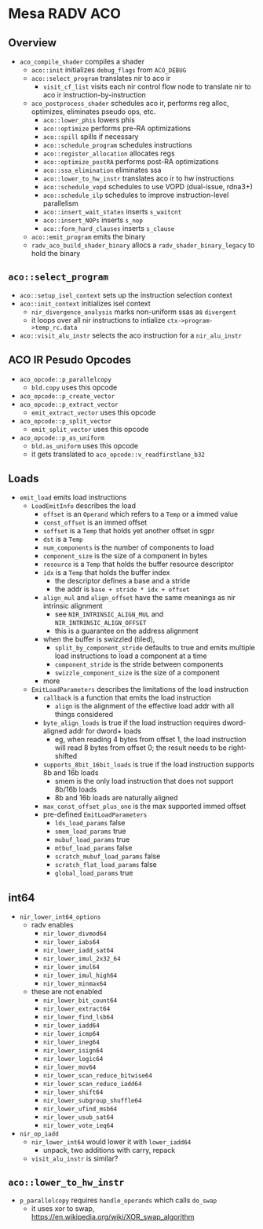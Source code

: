 Mesa RADV ACO
=============

## Overview

- `aco_compile_shader` compiles a shader
  - `aco::init` initializes `debug_flags` from `ACO_DEBUG`
  - `aco::select_program` translates nir to aco ir
    - `visit_cf_list` visits each nir control flow node to translate nir to
      aco ir instruction-by-instruction
  - `aco_postprocess_shader` schedules aco ir, performs reg alloc, optimizes,
    eliminates pseudo ops, etc.
    - `aco::lower_phis` lowers phis
    - `aco::optimize` performs pre-RA optimizations
    - `aco::spill` spills if necessary
    - `aco::schedule_program` schedules instructions
    - `aco::register_allocation` allocates regs
    - `aco::optimize_postRA` performs post-RA optimizations
    - `aco::ssa_elimination` eliminates ssa
    - `aco::lower_to_hw_instr` translates aco ir to hw instructions
    - `aco::schedule_vopd` schedules to use VOPD (dual-issue,
      rdna3+)
    - `aco::schedule_ilp` schedules to improve instruction-level parallelism
    - `aco::insert_wait_states` inserts `s_waitcnt`
    - `aco::insert_NOPs` inserts `s_nop`
    - `aco::form_hard_clauses` inserts `s_clause`
  - `aco::emit_program` emits the binary
  - `radv_aco_build_shader_binary` allocs a `radv_shader_binary_legacy` to
    hold the binary

## `aco::select_program`

- `aco::setup_isel_context` sets up the instruction selection context
- `aco::init_context` initializes isel context
  - `nir_divergence_analysis` marks non-uniform ssas as `divergent`
  - it loops over all nir instructions to intialize
    `ctx->program->temp_rc.data`
- `aco::visit_alu_instr` selects the aco instruction for a `nir_alu_instr`

## ACO IR Pesudo Opcodes

- `aco_opcode::p_parallelcopy`
  - `bld.copy` uses this opcode
- `aco_opcode::p_create_vector`
- `aco_opcode::p_extract_vector`
  - `emit_extract_vector` uses this opcode
- `aco_opcode::p_split_vector`
  - `emit_split_vector` uses this opcode
- `aco_opcode::p_as_uniform`
  - `bld.as_uniform` uses this opcode
  - it gets translated to `aco_opcode::v_readfirstlane_b32`

## Loads

- `emit_load` emits load instructions
  - `LoadEmitInfo` describes the load
    - `offset` is an `Operand` which refers to a `Temp` or a immed value
    - `const_offset` is an immed offset
    - `soffset` is a `Temp` that holds yet another offset in sgpr
    - `dst` is a `Temp`
    - `num_components` is the number of components to load
    - `component_size` is the size of a component in bytes
    - `resource` is a `Temp` that holds the buffer resource descriptor
    - `idx` is a `Temp` that holds the buffer index
      - the descriptor defines a base and a stride
      - the addr is `base + stride * idx + offset`
    - `align_mul` and `align_offset` have the same meanings as nir intrinsic
      alignment
      - see `NIR_INTRINSIC_ALIGN_MUL` and `NIR_INTRINSIC_ALIGN_OFFSET`
      - this is a guarantee on the address alignment
    - when the buffer is swizzled (tiled),
      - `split_by_component_stride` defaults to true and emits multiple load
        instructions to load a component at a time
      - `component_stride` is the stride between components
      - `swizzle_component_size` is the size of a component
    - more
  - `EmitLoadParameters` describes the limitations of the load instruction
    - `callback` is a function that emits the load instruction
      - `align` is the alignment of the effective load addr with all things
        considered
    - `byte_align_loads` is true if the load instruction requires
      dword-aligned addr for dword+ loads
      - eg, when reading 4 bytes from offset 1, the load instruction will read
        8 bytes from offset 0; the result needs to be right-shifted
    - `supports_8bit_16bit_loads` is true if the load instruction supports 8b
      and 16b loads
      - smem is the only load instruction that does not support 8b/16b loads
      - 8b and 16b loads are naturally aligned
    - `max_const_offset_plus_one` is the max supported immed offset
    - pre-defined `EmitLoadParameters`
      - `lds_load_params` false
      - `smem_load_params` true
      - `mubuf_load_params` true
      - `mtbuf_load_params` false
      - `scratch_mubuf_load_params` false
      - `scratch_flat_load_params` false
      - `global_load_params` true

## int64

- `nir_lower_int64_options`
  - radv enables
    - `nir_lower_divmod64`
    - `nir_lower_iabs64`
    - `nir_lower_iadd_sat64`
    - `nir_lower_imul_2x32_64`
    - `nir_lower_imul64`
    - `nir_lower_imul_high64`
    - `nir_lower_minmax64`
  - these are not enabled
    - `nir_lower_bit_count64`
    - `nir_lower_extract64`
    - `nir_lower_find_lsb64`
    - `nir_lower_iadd64`
    - `nir_lower_icmp64`
    - `nir_lower_ineg64`
    - `nir_lower_isign64`
    - `nir_lower_logic64`
    - `nir_lower_mov64`
    - `nir_lower_scan_reduce_bitwise64`
    - `nir_lower_scan_reduce_iadd64`
    - `nir_lower_shift64`
    - `nir_lower_subgroup_shuffle64`
    - `nir_lower_ufind_msb64`
    - `nir_lower_usub_sat64`
    - `nir_lower_vote_ieq64`
- `nir_op_iadd`
  - `nir_lower_int64` would lower it with `lower_iadd64`
    - unpack, two additions with carry, repack
  - `visit_alu_instr` is similar?

## `aco::lower_to_hw_instr`

- `p_parallelcopy` requires `handle_operands` which calls `do_swap`
  - it uses xor to swap, <https://en.wikipedia.org/wiki/XOR_swap_algorithm>
